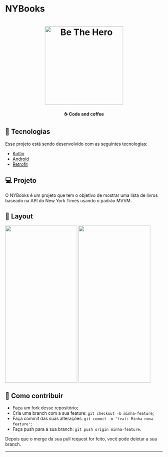 <h1>NYBooks</h1>
<h1 align="center">
    <img alt="Be The Hero" title="#delicinha" src="https://d24wuq6o951i2g.cloudfront.net/img/events/id/290/2900492/assets/2a9.f63.NYT-large-black-clear-background.png" width="250px" />
</h1>

<h4 align="center">
  ☕ Code and coffee
</h4>

## :rocket: Tecnologias

Esse projeto está sendo desenvolvido com as seguintes tecnologias:

- [Kotlin](https://kotlinlang.org/)
- [Android](https://www.android.com/intl/pt-BR_br/)
- [Retrofit](https://square.github.io/retrofit/)

## 💻 Projeto

O NYBooks é um projeto que tem o objetivo de mostrar uma lista de livros baseado na API do New York Times usando o padrão MVVM.

## 🔖 Layout

<img align="center" src="https://i.imgur.com/5QSek67.jpg" width="230px" height="500px" />
<img align="center" src="https://i.imgur.com/gfUKcNo.jpg" width="230px" height="500px" />

## 🤔 Como contribuir


- Faça um fork desse repositório;
- Cria uma branch com a sua feature: `git checkout -b minha-feature`;
- Faça commit das suas alterações: `git commit -m 'feat: Minha nova feature'`;
- Faça push para a sua branch: `git push origin minha-feature`.

Depois que o merge da sua pull request for feito, você pode deletar a sua branch.

---
